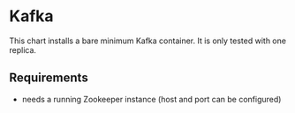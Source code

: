 # Kafka

This chart installs a bare minimum Kafka container. It is only tested with 
one replica. 

## Requirements

* needs a running Zookeeper instance (host and port can be configured)


